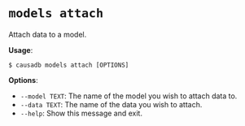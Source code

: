 # `models attach`

Attach data to a model.

**Usage**:

```console
$ causadb models attach [OPTIONS]
```

**Options**:

* `--model TEXT`: The name of the model you wish to attach data to.
* `--data TEXT`: The name of the data you wish to attach.
* `--help`: Show this message and exit.

